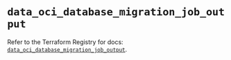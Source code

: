 # `data_oci_database_migration_job_output`

Refer to the Terraform Registry for docs: [`data_oci_database_migration_job_output`](https://registry.terraform.io/providers/hashicorp/oci/7.19.0/docs/data-sources/database_migration_job_output).
